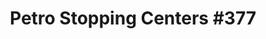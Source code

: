 ---
title: "Petro Stopping Centers #377"
url: /carnesville/petro-stopping-centers-377-old-federal-road/
shop: Lebensmittel
---